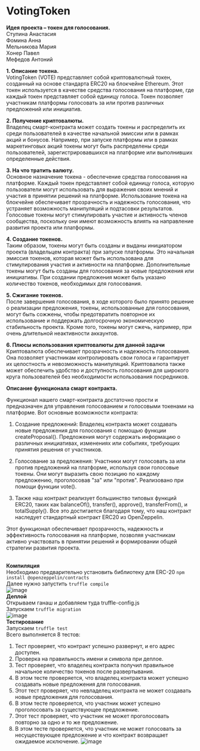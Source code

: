 # VotingToken
**Идея проекта – токен для голосования.**<br/>
Ступина Анастасия<br/>
Фомина Анна<br/>
Мельникова Мария<br/>
Хонер Павел<br/>
Мефедов Антоний<br/>

**1.	Описание токена.**<br/>
VotingToken (VOTE) представляет собой криптовалютный токен, созданный на основе стандарта ERC20 на блокчейне Ethereum. Этот токен используется в качестве средства голосования на платформе, где каждый токен представляет собой единицу голоса. Токен позволяет участникам платформы голосовать за или против различных предложений или инициатив. 

**2.	Получение криптовалюты.**<br/>
Владелец смарт-контракта может создать токены и распределить их среди пользователей в качестве начальной эмиссии или в рамках акций и бонусов. Например, при запуске платформы или в рамках маркетинговых акций токены могут быть распределены среди пользователей, зарегистрировавшихся на платформе или выполнивших определенные действия.

**3.	На что тратить валюту.**<br/>
Основное назначение токена - обеспечение средства голосования на платформе. Каждый токен представляет собой единицу голоса, которую пользователи могут использовать для выражения своих мнений и участия в принятии решений на платформе. Использование токена на блокчейне обеспечивает прозрачность и надежность голосования, что устраняет возможность манипуляций и подтасовки результатов. Голосовые токены могут стимулировать участие и активность членов сообщества, поскольку они имеют возможность влиять на направление развития проекта или платформы.

**4.	Создание токенов.**<br/>
Таким образом, токены могут быть созданы и выданы инициатором проекта (владельцем контракта) при запуске платформы. Это начальная эмиссия токенов, которая может быть использована для стимулирования участия и активности на платформе. Дополнительные токены могут быть созданы для голосования за новые предложения или инициативы. При создании предложения может быть указано количество токенов, необходимых для голосования.

**5.	Сжигание токенов.**<br/>
После завершения голосования, в ходе которого было принято решение о реализации предложения, токены, использованные для голосования, могут быть сожжены, чтобы предотвратить повторное их использование и поддержать долгосрочную экономическую стабильность проекта. Кроме того, токены могут сжечь, например, при очень длительной неактивности аккаунтов.

**6.	Плюсы использования криптовалюты для данной задачи**<br/>
Криптовалюта обеспечивает прозрачность и надежность голосования. Она позволяет участникам контролировать свои голоса и гарантирует их целостность и невозможность манипуляций. Криптовалюта также может обеспечить удобство и доступность голосования для широкого круга пользователей без необходимости использования посредников.

**Описание функционала смарт контракта.**<br/>

Функционал нашего смарт-контракта достаточно прости и предназначен для управления голосованием и голосовыми токенами на платформе. Вот основные возможности контракта:<br/>

1.	Создание предложений: Владелец контракта может создавать новые предложения для голосования с помощью функции createProposal(). Предложения могут содержать информацию о различных инициативах, изменениях или событиях, требующих принятия решения от участников.<br/>

2.	Голосование за предложения: Участники могут голосовать за или против предложений на платформе, используя свои голосовые токены. Они могут выразить свою позицию по каждому предложению, проголосовав "за" или "против". Реализовано при помощи функции vote().<br/>

3.	Также наш контракт реализует большинство типовых функций ERC20, таких как balanceOf(), transfer(), approve(), transferFrom(), и totalSupply(). Все это достигается благодаря тому, что наш контракт наследует стандартный контракт ERC20 из OpenZeppelin.<br/>

Этот функционал обеспечивает прозрачность, надежность и эффективность голосования на платформе, позволяя участникам активно участвовать в принятии решений и формировании общей стратегии развития проекта.<br/><br/>

**Компиляция**<br/>
Необходимо предварительно установить библиотеку для ERC-20 ```npm install @openzeppelin/contracts ``` <br/>
Далее нужно запустить ```truffle compile```<br/>
![image](https://github.com/AjaxRu/VotingToken/assets/145920622/62e9360b-3289-48de-877d-87827426110b)
<br/>
**Деплой**<br/>
Открываем ганаш и добавляем туда truffle-config.js<br/>
Запускаем ```truffle migration``` <br/>
![image](https://github.com/AjaxRu/VotingToken/assets/145920622/9608d3aa-4273-4d53-86ff-2b00764b3bd4)
<br/>
**Тестирование**<br/>
Запускаем ```truffle test``` <br/>
Всего выполняется 8 тестов:<br/>
1. Тест проверяет, что контракт успешно развернут, и его адрес доступен.
2. Проверка на правильность имени и символа при деплое.
3. Тест проверяет, что владелец контракта получил правильное начальное количество токенов после развертывания.
4. В этом тесте проверяется, что владелец контракта может успешно создавать новые предложения для голосования.
5. Этот тест проверяет, что невладелец контракта не может создавать новые предложения для голосования.
6. В этом тесте проверяется, что участник может успешно проголосовать за существующее предложение.
7. Этот тест проверяет, что участник не может проголосовать повторно за одно и то же предложение.
8. В этом тесте проверяется, что участник не может голосовать за несуществующее предложение и что контракт возвращает ожидаемое исключение.
![image](https://github.com/AjaxRu/VotingToken/assets/145920622/aa4c3a42-bcc5-46c5-bdd6-dee46a73bb37)

   
